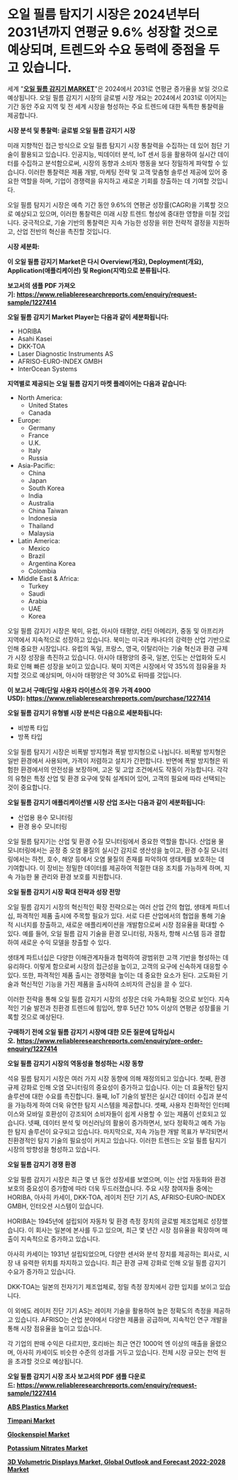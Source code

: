 <p><h1>오일 필름 탐지기 시장은 2024년부터 2031년까지 연평균 9.6% 성장할 것으로 예상되며, 트렌드와 수요 동력에 중점을 두고 있습니다.</h1></p><p>세계 "<strong><a href="https://www.reliableresearchreports.com/oil-film-detector-r1227414?utm_campaign=105&utm_medium=8&utm_source=Github&utm_content=ia&utm_term=04122024&utm_id=oil-film-detector">오일 필름 감지기 MARKET</a></strong>"은 2024에서 2031로 연평균 증가율을 보일 것으로 예상됩니다. 오일 필름 감지기 시장의 글로벌 시장 개요는 2024에서 2031로 이어지는 기간 동안 주요 지역 및 전 세계 시장을 형성하는 주요 트렌드에 대한 독특한 통찰력을 제공합니다.</p>
<p><strong>시장 분석 및 통찰력: 글로벌 오일 필름 감지기 시장</strong></p>
<p><p>미래 지향적인 접근 방식으로 오일 필름 탐지기 시장 통찰력을 수집하는 데 있어 첨단 기술이 활용되고 있습니다. 인공지능, 빅데이터 분석, IoT 센서 등을 활용하여 실시간 데이터를 수집하고 분석함으로써, 시장의 동향과 소비자 행동을 보다 정밀하게 파악할 수 있습니다. 이러한 통찰력은 제품 개발, 마케팅 전략 및 고객 맞춤형 솔루션 제공에 있어 중요한 역할을 하며, 기업이 경쟁력을 유지하고 새로운 기회를 창출하는 데 기여할 것입니다. </p><p>오일 필름 탐지기 시장은 예측 기간 동안 9.6%의 연평균 성장률(CAGR)을 기록할 것으로 예상되고 있으며, 이러한 통찰력은 미래 시장 트렌드 형성에 중대한 영향을 미칠 것입니다. 궁극적으로, 기술 기반의 통찰력은 지속 가능한 성장을 위한 전략적 결정을 지원하고, 산업 전반의 혁신을 촉진할 것입니다.</p><a href="%7CAUTHORITHY_DOMAIN_URL%7C?utm_campaign=105&utm_medium=8&utm_source=Github&utm_content=ia&utm_term=04122024&utm_id=oil-film-detector"></a></p>
<p><strong>시장 세분화:</strong></p>
<p><strong>이 오일 필름 감지기 Market은 다시 Overview(개요), Deployment(개요), Application(애플리케이션) 및 Region(지역)으로 분류됩니다.</strong></p>
<p><strong>보고서의 샘플 PDF 가져오기:&nbsp;<a href="https://www.reliableresearchreports.com/enquiry/request-sample/1227414?utm_campaign=105&utm_medium=8&utm_source=Github&utm_content=ia&utm_term=04122024&utm_id=oil-film-detector">https://www.reliableresearchreports.com/enquiry/request-sample/1227414</a></strong><strong></strong></p>
<p><strong>오일 필름 감지기 Market Player는 다음과 같이 세분화됩니다:</strong></p>
<p><ul><li>HORIBA</li><li>Asahi Kasei</li><li>DKK-TOA</li><li>Laser Diagnostic Instruments AS</li><li>AFRISO-EURO-INDEX GMBH</li><li>InterOcean Systems</li></ul></p>
<p><strong>지역별로 제공되는 오일 필름 감지기 마켓 플레이어는 다음과 같습니다:</strong></p>
<p><ul>
    <li>
        North America:
        <ul>
            <li>United States</li>
            <li>Canada</li>
        </ul>
    </li>
    <li>
        Europe:
        <ul>
            <li>Germany</li>
            <li>France</li>
            <li>U.K.</li>
            <li>Italy</li>
            <li>Russia</li>
        </ul>
    </li>
    <li>
        Asia-Pacific:
        <ul>
            <li>China</li>
            <li>Japan</li>
            <li>South Korea</li>
            <li>India</li>
            <li>Australia</li>
            <li>China Taiwan</li>
            <li>Indonesia</li>
            <li>Thailand</li>
            <li>Malaysia</li>
        </ul>
    </li>
    <li>
        Latin America:
        <ul>
            <li>Mexico</li>
            <li>Brazil</li>
            <li>Argentina Korea</li>
            <li>Colombia</li>
        </ul>
    </li>
    <li>
        Middle East & Africa:
        <ul>
            <li>Turkey</li>
            <li>Saudi</li>
            <li>Arabia</li>
            <li>UAE</li>
            <li>Korea</li>
        </ul>
    </li>
    </ul></p>
<p><p>오일 필름 감지기 시장은 북미, 유럽, 아시아 태평양, 라틴 아메리카, 중동 및 아프리카 지역에서 지속적으로 성장하고 있습니다. 북미는 미국과 캐나다의 강력한 산업 기반으로 인해 중요한 시장입니다. 유럽의 독일, 프랑스, 영국, 이탈리아는 기술 혁신과 환경 규제가 시장 성장을 촉진하고 있습니다. 아시아 태평양의 중국, 일본, 인도는 산업화와 도시화로 인해 빠른 성장을 보이고 있습니다. 북미 지역은 시장에서 약 35%의 점유율을 차지할 것으로 예상되며, 아시아 태평양은 약 30%로 뒤따를 것입니다.</p></p>
<p><strong>이 보고서 구매(단일 사용자 라이센스의 경우 가격 4900 USD):&nbsp;<a href="https://www.reliableresearchreports.com/purchase/1227414?utm_campaign=105&utm_medium=8&utm_source=Github&utm_content=ia&utm_term=04122024&utm_id=oil-film-detector">https://www.reliableresearchreports.com/purchase/1227414</a></strong></p>
<p><strong>오일 필름 감지기 유형별 시장 분석은 다음으로 세분화됩니다:</strong></p>
<p><ul><li>비방폭 타입</li><li>방폭 타입</li></ul></p>
<p><p>오일 필름 탐지기 시장은 비폭발 방지형과 폭발 방지형으로 나뉩니다. 비폭발 방지형은 일반 환경에서 사용되며, 가격이 저렴하고 설치가 간편합니다. 반면에 폭발 방지형은 위험한 환경에서의 안전성을 보장하며, 고온 및 고압 조건에서도 작동이 가능합니다. 각각의 유형은 특정 산업 및 환경 요구에 맞춰 설계되어 있어, 고객의 필요에 따라 선택되는 것이 중요합니다.</p></p>
<p><strong>오일 필름 감지기 애플리케이션별 시장 산업 조사는 다음과 같이 세분화됩니다:</strong></p>
<p><ul><li>산업용 용수 모니터링</li><li>환경 용수 모니터링</li></ul></p>
<p><p>오일 필름 탐지기는 산업 및 환경 수질 모니터링에서 중요한 역할을 합니다. 산업용 물 모니터링에서는 공정 중 오염 물질의 실시간 감지로 생산성을 높이고, 환경 수질 모니터링에서는 하천, 호수, 해양 등에서 오염 물질의 존재를 파악하여 생태계를 보호하는 데 기여합니다. 이 장비는 정밀한 데이터를 제공하여 적절한 대응 조치를 가능하게 하며, 지속 가능한 물 관리와 환경 보호를 지원합니다.</p></p>
<p><strong>오일 필름 감지기 시장 확대 전략과 성장 전망</strong></p>
<p><p>오일 필름 감지기 시장의 혁신적인 확장 전략으로는 여러 산업 간의 협업, 생태계 파트너십, 파격적인 제품 출시에 주목할 필요가 있다. 서로 다른 산업에서의 협업을 통해 기술적 시너지를 창출하고, 새로운 애플리케이션을 개발함으로써 시장 점유율을 확대할 수 있다. 예를 들어, 오일 필름 감지 기술을 환경 모니터링, 자동차, 항해 시스템 등과 결합하여 새로운 수익 모델을 창출할 수 있다.</p><p>생태계 파트너십은 다양한 이해관계자들과 협력하여 광범위한 고객 기반을 형성하는 데 유리하다. 이렇게 함으로써 시장의 접근성을 높이고, 고객의 요구에 신속하게 대응할 수 있다. 또한, 파격적인 제품 출시는 경쟁력을 높이는 데 중요한 요소가 된다. 고도화된 기술과 혁신적인 기능을 가진 제품을 출시하여 소비자의 관심을 끌 수 있다.</p><p>이러한 전략을 통해 오일 필름 감지기 시장의 성장은 더욱 가속화될 것으로 보인다. 지속적인 기술 발전과 친환경 트렌드에 힘입어, 향후 5년간 10% 이상의 연평균 성장률을 기록할 것으로 예상된다.</p></p>
<p><strong>구매하기 전에 오일 필름 감지기 시장에 대한 모든 질문에 답하십시오.&nbsp;<a href="https://www.reliableresearchreports.com/enquiry/pre-order-enquiry/1227414?utm_campaign=105&utm_medium=8&utm_source=Github&utm_content=ia&utm_term=04122024&utm_id=oil-film-detector">https://www.reliableresearchreports.com/enquiry/pre-order-enquiry/1227414</a></strong><strong></strong></p>
<p><strong>오일 필름 감지기 시장의 역동성을 형성하는 시장 동향</strong></p>
<p><p>석유 필름 탐지기 시장은 여러 가지 시장 동향에 의해 재정의되고 있습니다. 첫째, 환경 규제 강화로 인해 오염 모니터링의 중요성이 증가하고 있습니다. 이는 더 효율적인 탐지 솔루션에 대한 수요를 촉진합니다. 둘째, IoT 기술의 발전은 실시간 데이터 수집과 분석을 가능하게 하여 더욱 유연한 탐지 시스템을 제공합니다. 셋째, 사용자 친화적인 인터페이스와 모바일 호환성이 강조되어 소비자들이 쉽게 사용할 수 있는 제품이 선호되고 있습니다. 넷째, 데이터 분석 및 머신러닝의 활용이 증가하면서, 보다 정확하고 예측 가능한 탐지 솔루션이 요구되고 있습니다. 마지막으로, 지속 가능한 개발 목표가 부각되면서 친환경적인 탐지 기술의 필요성이 커지고 있습니다. 이러한 트렌드는 오일 필름 탐지기 시장의 방향성을 형성하고 있습니다.</p></p>
<p><strong>오일 필름 감지기 경쟁 환경</strong></p>
<p><p>오일 필름 감지기 시장은 최근 몇 년 동안 성장세를 보였으며, 이는 산업 자동화와 환경 보호의 중요성이 증가함에 따라 더욱 두드러졌습니다. 주요 시장 참여자들 중에는 HORIBA, 아사히 카세이, DKK-TOA, 레이저 진단 기기 AS, AFRISO-EURO-INDEX GMBH, 인터오션 시스템이 있습니다.</p><p>HORIBA는 1945년에 설립되어 자동차 및 환경 측정 장치의 글로벌 제조업체로 성장했습니다. 이 회사는 일본에 본사를 두고 있으며, 최근 몇 년간 시장 점유율을 확장하며 매출이 지속적으로 증가하고 있습니다. </p><p>아사히 카세이는 1931년 설립되었으며, 다양한 센서와 분석 장치를 제공하는 회사로, 시장 내 유력한 위치를 차지하고 있습니다. 최근 환경 규제 강화로 인해 오일 필름 감지기 수요가 증가하고 있습니다.</p><p>DKK-TOA는 일본의 전자기기 제조업체로, 정밀 측정 장치에서 강한 입지를 보이고 있습니다. </p><p>이 외에도 레이저 진단 기기 AS는 레이저 기술을 활용하여 높은 정확도의 측정을 제공하고 있습니다. AFRISO는 산업 분야에서 다양한 제품을 공급하며, 지속적인 연구 개발을 통해 시장 점유율을 높이고 있습니다.</p><p>각 기업의 판매 수익은 다르지만, 호리바는 최근 연간 1000억 엔 이상의 매출을 올렸으며, 아사히 카세이도 비슷한 수준의 성과를 거두고 있습니다. 전체 시장 규모는 천억 원을 초과할 것으로 예상됩니다.</p></p>
<p><strong>오일 필름 감지기 시장 조사 보고서의 PDF 샘플 다운로드:&nbsp;<a href="https://www.reliableresearchreports.com/enquiry/request-sample/1227414?utm_campaign=105&utm_medium=8&utm_source=Github&utm_content=ia&utm_term=04122024&utm_id=oil-film-detector">https://www.reliableresearchreports.com/enquiry/request-sample/1227414</a></strong></p>
<p><strong><p><a href="https://www.linkedin.com/pulse/abs-plastics-market-size-type-product-global-industry-analysis-o1cse?utm_campaign=105&utm_medium=8&utm_source=Github&utm_content=ia&utm_term=04122024&utm_id=oil-film-detector">ABS Plastics Market</a></p><p><a href="https://issuu.com/reportprime-2/docs/timpani-market-size-2030.pptx?utm_campaign=105&utm_medium=8&utm_source=Github&utm_content=ia&utm_term=04122024&utm_id=oil-film-detector">Timpani Market</a></p><p><a href="https://issuu.com/reportprime-2/docs/glockenspiel-market-size-2030.pptx?utm_campaign=105&utm_medium=8&utm_source=Github&utm_content=ia&utm_term=04122024&utm_id=oil-film-detector">Glockenspiel Market</a></p><p><a href="https://www.linkedin.com/pulse/potassium-nitrates-market-evolution-regional-adaptations-m8zie?utm_campaign=105&utm_medium=8&utm_source=Github&utm_content=ia&utm_term=04122024&utm_id=oil-film-detector">Potassium Nitrates Market</a></p><p><a href="https://github.com/vimar16th/Market-Research-Report-List-7/blob/main/3d-volumetric-displays-market-global-outlook-and-forecast-2022-2028-market.md?utm_campaign=105&utm_medium=8&utm_source=Github&utm_content=ia&utm_term=04122024&utm_id=oil-film-detector">3D Volumetric Displays Market, Global Outlook and Forecast 2022-2028 Market</a></p></strong></p>